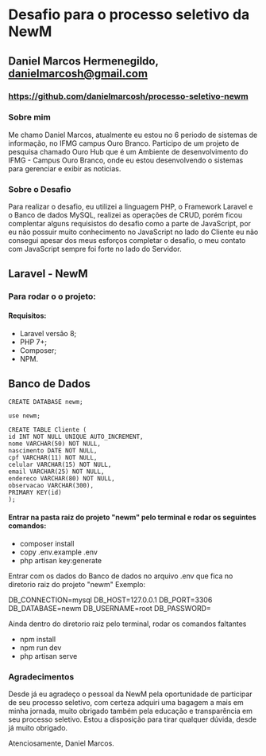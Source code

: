 # Desafio para o processo seletivo da NewM

## Daniel Marcos Hermenegildo, danielmarcosh@gmail.com
### https://github.com/danielmarcosh/processo-seletivo-newm

### Sobre mim
 Me chamo Daniel Marcos, atualmente eu estou no 6 periodo de sistemas de informação, no IFMG campus Ouro Branco. Participo de um projeto de pesquisa chamado Ouro Hub que é um Ambiente de desenvolvimento do IFMG - Campus Ouro Branco, onde eu estou desenvolvendo o sistemas para gerenciar e exibir as noticias.

### Sobre o Desafio
Para realizar o desafio, eu utilizei a linguagem PHP, o Framework Laravel e o Banco de dados MySQL, realizei as operações de CRUD, porém ficou complentar alguns requisistos do desafio como a parte de JavaScript, por eu não possuir muito conhecimento no JavaScript no lado do Cliente eu não consegui apesar dos meus esforços completar o desafio, o meu contato com JavaScript sempre foi forte no lado do Servidor.

## Laravel - NewM
### Para rodar o o projeto: 
#### Requisitos:

* Laravel versão 8;
* PHP 7+;
* Composer;
* NPM.

## Banco de Dados
```
CREATE DATABASE newm;

use newm;

CREATE TABLE Cliente (
id INT NOT NULL UNIQUE AUTO_INCREMENT,
nome VARCHAR(50) NOT NULL,
nascimento DATE NOT NULL,
cpf VARCHAR(11) NOT NULL,
celular VARCHAR(15) NOT NULL,
email VARCHAR(25) NOT NULL,
endereco VARCHAR(80) NOT NULL,
observacao VARCHAR(300),
PRIMARY KEY(id)
);
```

#### Entrar na pasta raiz do projeto "newm" pelo terminal e rodar os seguintes comandos:

- composer install
- copy .env.example .env
- php artisan key:generate

Entrar com os dados do Banco de dados no arquivo .env que fica no diretorio raiz do projeto "newm"
Exemplo:

DB_CONNECTION=mysql
DB_HOST=127.0.0.1
DB_PORT=3306
DB_DATABASE=newm
DB_USERNAME=root
DB_PASSWORD=

Ainda dentro do diretorio raiz pelo terminal, rodar os comandos faltantes

- npm install 
- npm run dev
- php artisan serve


### Agradecimentos
Desde já eu agradeço o pessoal da NewM pela oportunidade de participar de seu processo seletivo, com certeza adquiri uma bagagem a mais em minha jornada, muito obrigado também pela educação e transparência em seu processo seletivo.
Estou a disposição para tirar qualquer dúvida, desde já muito obrigado.

Atenciosamente, Daniel Marcos.
